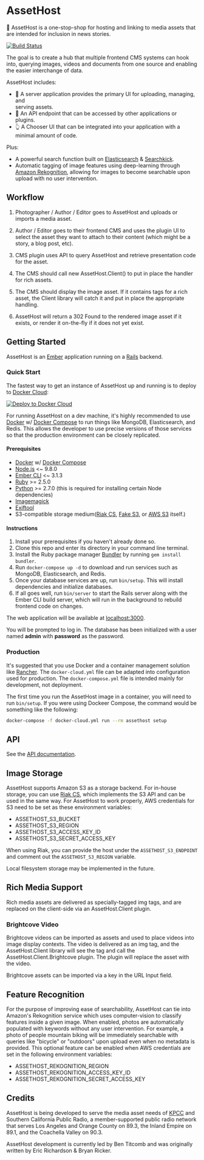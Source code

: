 AssetHost
=========

📸 AssetHost is a one-stop-shop for hosting and linking to media assets that are intended for inclusion in news stories.

[![Build Status](https://travis-ci.org/SCPR/AssetHost.png)](https://travis-ci.org/SCPR/AssetHost)

The goal is to create a hub that multiple frontend CMS systems can hook into, querying images, videos and documents from one source and enabling the easier interchange of data.

AssetHost includes:

- 💽 A server application provides the primary UI for uploading, managing, and  
serving assets.
- 🔌 An API endpoint that can be accessed by other applications or plugins.
- 👆 A Chooser UI that can be integrated into your application with a minimal amount of code.

Plus:

- A powerful search function built on [Elasticsearch](https://www.elastic.co/products/elasticsearch) & [Searchkick](https://github.com/ankane/searchkick).
- Automatic tagging of image features using deep-learning through [Amazon Rekognition](https://aws.amazon.com/rekognition/), allowing for images to become searchable upon upload with no user intervention.


## Workflow

1. Photographer / Author / Editor goes to AssetHost and uploads or imports a media asset.

2. Author / Editor goes to their frontend CMS and uses the plugin UI to select the asset they want to attach to their content (which might be a story, a blog post, etc).

3. CMS plugin uses API to query AssetHost and retrieve presentation code for the asset.  

4. The CMS should call new AssetHost.Client() to put in place the handler for rich assets.

4. The CMS should display the image asset.  If it contains tags for a rich asset, the Client library will catch it and put in place the appropriate handling.

5. AssetHost will return a 302 Found to the rendered image asset if it exists, or render it on-the-fly if it does not yet exist.


## Getting Started

AssetHost is an [Ember](https://emberjs.com/) application running on a [Rails](https://rubyonrails.org/) backend.

### Quick Start

The fastest way to get an instance of AssetHost up and running is to deploy to [Docker Cloud](https://cloud.docker.com):

[![Deploy to Docker Cloud](https://files.cloud.docker.com/images/deploy-to-dockercloud.svg)](https://cloud.docker.com/stack/deploy/?repo=https%3A%2F%2Fgithub.com%2Fscpr%2Fassethost)

For running AssetHost on a dev machine, it's highly recommended to use [Docker](https://www.docker.com/) w/ [Docker Compose](https://docs.docker.com/compose/) to run things like MongoDB, Elasticsearch, and Redis.  This allows the developer to use precise versions of those services so that the production environment can be closely replicated.

#### Prerequisites

- [Docker](https://www.docker.com/) w/ [Docker Compose](https://docs.docker.com/compose/)
- [Node.js](https://nodejs.org/) <~ 9.8.0
- [Ember CLI](https://ember-cli.com/) <~ 3.1.3
- [Ruby](https://ruby-lang.org) >= 2.5.0
- [Python](https://www.python.org) >= 2.7.0 (this is required for installing certain Node dependencies)
- [Imagemagick](https://www.imagemagick.org/)
- [Exiftool](https://www.sno.phy.queensu.ca/~phil/exiftool/)
- S3-compatible storage medium([Riak CS](https://github.com/basho/riak_cs), [Fake S3](https://github.com/jubos/fake-s3), or [AWS S3](https://aws.amazon.com/s3/) itself.)

#### Instructions

1. Install your prerequisites if you haven't already done so.
2. Clone this repo and enter its directory in your command line terminal.
3. Install the Ruby package manager [Bundler](https://bundler.io) by running `gem install bundler`.
4. Run `docker-compose up -d` to download and run services such as MongoDB, Elasticsearch, and Redis.
5. Once your database services are up, run `bin/setup`.  This will install dependencies and initialize databases.
6. If all goes well, run `bin/server` to start the Rails server along with the Ember CLI build server, which will run in the background to rebuild frontend code on changes.
<!-- 3. Build the server context image by running `docker-compose build ruby`.  This will install dependencies such as Ruby, Node.js, Imagemagick, etc.  This can take several minutes.  You'll only have to do this once.
4. Run `docker-compose run --rm ruby bin/setup`.  This pulls in dependencies for Rails and Ember, and performs other setup procedures.  As with the build step, this may take some time.
5. To start the web server, run `docker-compose run --rm --service-ports ruby bin/server`.  The AssetHost web application will be available at http://localhost:8080
6. In a separate shell, `cd frontend` and run `npm install`. -->

<!-- The `bin/server` command in step #5 does few things at once: -->

<!-- - Runs the Ember CLI server if the ASSETHOST_EMBER environment variable is set to `true`.  This server detects changes to the frontend code(Ember app inside `frontend/`) and rebuilds the app. -->
<!-- - Initiates the Rails API server. -->
<!-- - Runs [Caddy](https://caddyserver.com/) to serve static files so that Rails doesn't have to.  Settings for Caddy can be modified in `Caddyfile` at the root of the project directory. -->

The web application will be available at [localhost:3000](http://localhost:3000).

You will be prompted to log in.  The database has been initialized with a user named **admin** with **password** as the password.

<!-- To enter the Rails console, run `docker-compose run --rm ruby bin/rails c`. -->


### Production

It's suggested that you use Docker and a container management solution like [Rancher](https://rancher.com/).  The `docker-cloud.yml` file can be adapted into configuration used for production.  The `docker-compose.yml` file is intended mainly for development, not deployment.

The first time you run the AssetHost image in a container, you will need to run `bin/setup`.  If you were using Dockeer Compose, the command would be something like the following:

```sh
docker-compose -f docker-cloud.yml run --rm assethost setup
```


## API

See the [API documentation](https://github.com/SCPR/AssetHost/blob/master/API.md).


## Image Storage

AssetHost supports Amazon S3 as a storage backend.  For in-house storage, you can use [Riak CS](https://github.com/basho/riak_cs), which implements the S3 API and can be used in the same way.  For AssetHost to work properly, AWS credentials for S3 need to be set as these environment variables:

- ASSETHOST_S3_BUCKET
- ASSETHOST_S3_REGION
- ASSETHOST_S3_ACCESS_KEY_ID
- ASSETHOST_S3_SECRET_ACCESS_KEY

When using Riak, you can provide the host under the `ASSETHOST_S3_ENDPOINT` and comment out the `ASSETHOST_S3_REGION` variable.

Local filesystem storage may be implemented in the future.


## Rich Media Support

Rich media assets are delivered as specially-tagged img tags, and are replaced on the client-side via an AssetHost.Client plugin.


### Brightcove Video

Brightcove videos can be imported as assets and used to place videos into image display contexts. The video is delivered as an img tag, and the AssetHost.Client library will see the tag and call the AssetHost.Client.Brightcove plugin. The plugin will replace the asset with the video.

Brightcove assets can be imported via a key in the URL Input field.


## Feature Recognition

For the purpose of improving ease of searchability, AssetHost can tie into Amazon's Rekognition service which uses computer-vision to classify features inside a given image.  When enabled, photos are automatically populated with keywords without any user intervention.  For example, a photo of people mountain biking will be immediately searchable with queries like "bicycle" or "outdoors" upon upload even when no metadata is provided.  This optional feature can be enabled when AWS credentials are set in the following environment variables:

- ASSETHOST_REKOGNITION_REGION
- ASSETHOST_REKOGNITION_ACCESS_KEY_ID
- ASSETHOST_REKOGNITION_SECRET_ACCESS_KEY


## Credits

AssetHost is being developed to serve the media asset needs of [KPCC](https://scpr.org) and Southern California Public Radio, a member-supported public radio network that serves Los Angeles and Orange County on 89.3, the Inland Empire on 89.1, and the Coachella Valley on 90.3.

AssetHost development is currently led by Ben Titcomb and was originally written by Eric Richardson & Bryan Ricker.

